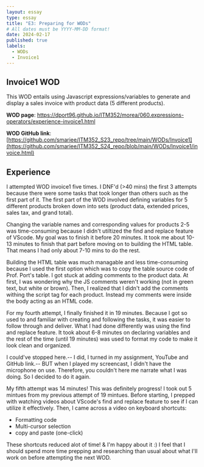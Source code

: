 ```yaml
---
layout: essay
type: essay
title: "E3: Preparing for WODs"
# All dates must be YYYY-MM-DD format!
date: 2024-02-17
published: true
labels:
  - WODs
  - Invoice1 
---
```

## Invoice1 WOD

This WOD entails using Javascript expressions/variables to generate and display a sales invoice with product data (5 different products). 

**WOD page**: https://dport96.github.io/ITM352/morea/060.expressions-operators/experience-invoice1.html

**WOD GitHub link**: [https://github.com/smariee/ITM352_S23_repo/tree/main/WODs/Invoice1](https://github.com/smariee/ITM352_S24_repo/blob/main/WODs/Invoice1/invoice.html)

## Experience

I attempted WOD invoice1 five times. I DNF'd (>40 mins) the first 3 attempts because there were some tasks that took longer than others such as the first part of it. The first part of the WOD involved defining variables for 5 different products broken down into sets (product data, extended prices, sales tax, and grand total). 

Changing the variable names and corresponding values for products 2-5 was time-consuming because I didn't utiltized the find and replace feature of VScode. My goal was to finish it before 20 minutes. It took me about 10-13 minutes to finish that part before moving on to building the HTML table. That means I had only about 7-10 mins to do the rest. 

Building the HTML table was much managable and less time-consuming because I used the first option which was to copy the table source code of Prof. Port's table. I got stuck at adding comments to the product data. At first, I was wondering why the JS comments weren't working (not in green text, but white or brown). Then, I realized that I didn't add the comments withing the script tag for each product. Instead my comments were inside the body acting as an HTML code. 

For my fourth attempt, I finally finished it in 19 minutes. Because I got so used to and familiar with creating and following the tasks, it was easier to follow through and deliver. 
What I had done differently was using the find and replace feature. It took about 6-8 minutes on declaring variables and the rest of the time (until 19 minutes) was used to format my code to make it look clean and organized. 

I could've stopped here.-- I did, I turned in my assignment, YouTube and GitHub link.-- BUT when I played my screencast, I didn't have the microphone on use. Therefore, you couldn't here me narrate what I was doing. So I decided to do it again. 

My fifth attempt was 14 minutes! This was definitely progress! I took out 5 mintues from my previous attempt of 19 mintues. Before starting, I prepped with watching videos about VScode's find and replace feature to see if I can utilize it effectively. Then, I came across a video on keyboard shortcuts:

- Formatting code
- Multi-cursor selection
- copy and paste (one-click)

These shortcuts reduced alot of time! & I'm happy about it :) 
I feel that I should spend more time prepping and researching than usual about what I'll work on before attempting the next WOD. 



